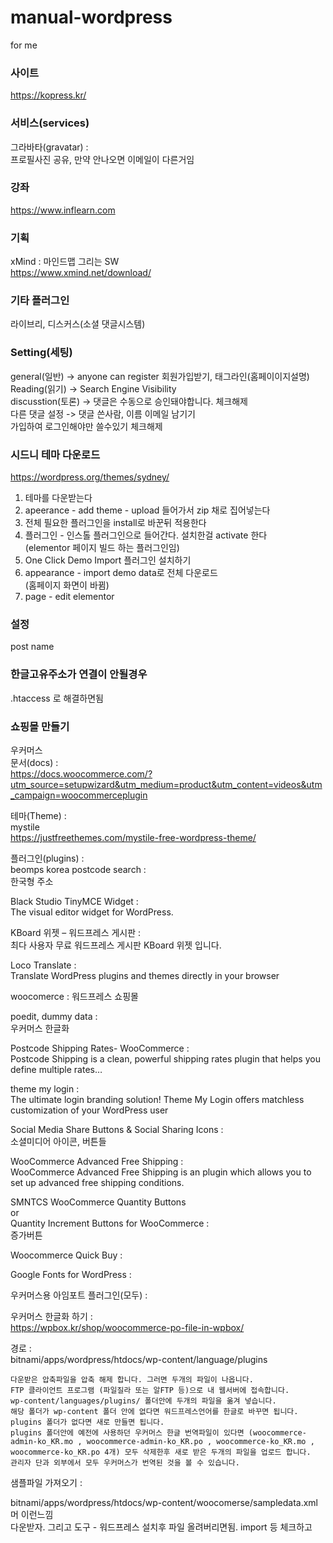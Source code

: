 # manual-wordpress
for me

### 사이트
https://kopress.kr/  

### 서비스(services)
그라바타(gravatar)  :  
프로필사진 공유, 만약 안나오면 이메일이 다른거임    

### 강좌   
https://www.inflearn.com   

### 기획
xMind : 마인드맵 그리는 SW  
https://www.xmind.net/download/  

### 기타 플러그인
라이브리, 디스커스(소셜 댓글시스템)  

### Setting(세팅)
general(일반) -> anyone can register 회원가입받기, 태그라인(홈페이이지설명)  
Reading(읽기) -> Search Engine Visibility  
discusstion(토론) -> 댓글은 수동으로 승인돼야합니다. 체크해제  
                     다른 댓글 설정 -> 댓글 쓴사람, 이름 이메일 남기기  
                                      가입하여 로그인해야만 쓸수있기 체크해제  
 
### 시드니 테마 다운로드  
https://wordpress.org/themes/sydney/  

1. 테마를 다운받는다  
2. apeerance - add theme - upload 들어가서 zip 채로 집어넣는다  
3. 전체 필요한 플러그인을 install로 바꾼뒤 적용한다  
4. 플러그인 - 인스톨 플러그인으로 들어간다. 설치한걸 activate 한다  
   (elementor 페이지 빌드 하는 플러그인임)  
5. One Click Demo Import 플러그인 설치하기  
6. appearance - import demo data로 전체 다운로드  
   (홈페이지 화면이 바뀜)  
7. page - edit elementor  

### 설정
post name  

### 한글고유주소가 연결이 안될경우  
.htaccess 로 해결하면됨  

### 쇼핑몰 만들기  
우커머스  
문서(docs) :   
https://docs.woocommerce.com/?utm_source=setupwizard&utm_medium=product&utm_content=videos&utm_campaign=woocommerceplugin  

테마(Theme) :  
mystile  
https://justfreethemes.com/mystile-free-wordpress-theme/  

플러그인(plugins) :  
beomps korea postcode search :  
한국형 주소  

Black Studio TinyMCE Widget :  
The visual editor widget for WordPress.  

KBoard 위젯 – 워드프레스 게시판 :  
최다 사용자 무료 워드프레스 게시판 KBoard 위젯 입니다.  

Loco Translate :  
Translate WordPress plugins and themes directly in your browser  

woocomerce :
워드프레스 쇼핑몰  

poedit, dummy data :  
우커머스 한글화  

Postcode Shipping Rates- WooCommerce :  
Postcode Shipping is a clean, powerful shipping rates plugin that helps you define multiple rates…  

theme my login :  
The ultimate login branding solution! Theme My Login offers matchless customization of your WordPress user  

Social Media Share Buttons & Social Sharing Icons :  
소셜미디어 아이콘, 버튼들  

WooCommerce Advanced Free Shipping :  
WooCommerce Advanced Free Shipping is an plugin which allows you to set up advanced free shipping conditions.  

SMNTCS WooCommerce Quantity Buttons  
or  
Quantity Increment Buttons for WooCommerce :  
증가버튼  

Woocommerce Quick Buy :  

Google Fonts for WordPress :  

우커머스용 아임포트 플러그인(모두) :  

우커머스 한글화 하기 :  
https://wpbox.kr/shop/woocommerce-po-file-in-wpbox/  

경로 :  
bitnami/apps/wordpress/htdocs/wp-content/language/plugins  


```
다운받은 압축파일을 압축 해제 합니다. 그러면 두개의 파일이 나옵니다.
FTP 클라이언트 프로그램 (파일질라 또는 알FTP 등)으로 내 웹서버에 접속합니다.
wp-content/languages/plugins/ 폴더안에 두개의 파일을 옮겨 넣습니다.
해당 폴더가 wp-content 폴더 안에 없다면 워드프레스언어를 한글로 바꾸면 됩니다.
plugins 폴더가 없다면 새로 만들면 됩니다.
plugins 폴더안에 예전에 사용하던 우커머스 한글 번역파일이 있다면 (woocommerce-admin-ko_KR.mo , woocommerce-admin-ko_KR.po , woocommerce-ko_KR.mo , woocommerce-ko_KR.po 4개) 모두 삭제한후 새로 받은 두개의 파일을 업로드 합니다.
관리자 단과 외부에서 모두 우커머스가 번역된 것을 볼 수 있습니다.
```

샘플파일 가져오기 :  

bitnami/apps/wordpress/htdocs/wp-content/woocomerse/sampledata.xml 머 이런느낌  
다운받자. 그리고 도구 - 워드프레스 설치후 파일 올려버리면됨. import 등 체크하고  


